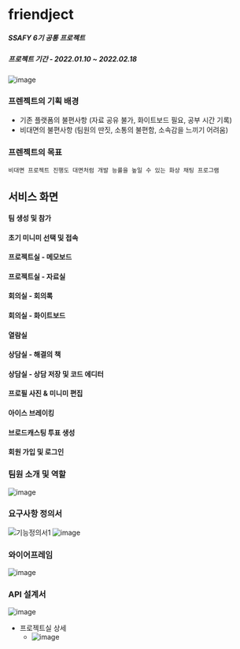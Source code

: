 # friendject
##### SSAFY 6기 공통 프로젝트
##### 프로젝트 기간 - 2022.01.10 ~ 2022.02.18
![image](https://user-images.githubusercontent.com/68576770/155338355-5988edfc-a667-405d-951d-c1ee9758d58f.png)
### 프렌젝트의 기획 배경
- 기존 플랫폼의 불편사항 (자료 공유 불가, 화이트보드 필요, 공부 시간 기록)
- 비대면의 불편사항 (팀원의 딴짓, 소통의 불편함, 소속감을 느끼기 어려움)
### 프렌젝트의 목표
```비대면 프로젝트 진행도 대면처럼 개발 능률을 높일 수 있는 화상 채팅 프로그램```
## 서비스 화면
#### 팀 생성 및 참가
#### 초기 미니미 선택 및 접속
#### 프로젝트실 - 메모보드
#### 프로젝트실 - 자료실
#### 회의실 - 회의록
#### 회의실 - 화이트보드
#### 열람실
#### 상담실 - 해결의 책
#### 상담실 - 상담 저장 및 코드 에디터
#### 프로필 사진 & 미니미 편집
#### 아이스 브레이킹
#### 브로드캐스팅 투표 생성
#### 회원 가입 및 로그인
### 팀원 소개 및 역할
![image](https://user-images.githubusercontent.com/68576770/155000345-0e3056a1-e23f-486a-ba31-4ff39c36c6e4.png)
### 요구사항 정의서
![기능정의서1](https://user-images.githubusercontent.com/68576770/154998401-4531203d-d95e-4e19-92b2-025c2e98ffde.JPG)
![image](https://user-images.githubusercontent.com/68576770/154998331-5f071267-6e4d-48a5-9d97-1ebb31ead0f0.png)
### 와이어프레임
![image](https://user-images.githubusercontent.com/68576770/154999834-d24eff75-8d02-4d13-a554-415030240a6a.png)
### API 설계서
![image](https://user-images.githubusercontent.com/68576770/154999314-8822e324-6934-4904-a4dc-3af262f22b93.png)
- 프로젝트실 상세
  - ![image](https://user-images.githubusercontent.com/68576770/154999207-238bcf14-6479-4d32-9508-87fdcbd6b7dc.png)
